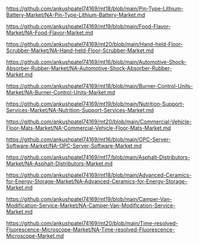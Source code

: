<p><a href="https://github.com/ankushpatel74169/mt18/blob/main/Pin-Type-Lithium-Battery-Market/NA-Pin-Type-Lithium-Battery-Market.md">https://github.com/ankushpatel74169/mt18/blob/main/Pin-Type-Lithium-Battery-Market/NA-Pin-Type-Lithium-Battery-Market.md</a></p><p><a href="https://github.com/ankushpatel74169/mt19/blob/main/Food-Flavor-Market/NA-Food-Flavor-Market.md">https://github.com/ankushpatel74169/mt19/blob/main/Food-Flavor-Market/NA-Food-Flavor-Market.md</a></p><p><a href="https://github.com/ankushpatel74169/mt20/blob/main/Hand-held-Floor-Scrubber-Market/NA-Hand-held-Floor-Scrubber-Market.md">https://github.com/ankushpatel74169/mt20/blob/main/Hand-held-Floor-Scrubber-Market/NA-Hand-held-Floor-Scrubber-Market.md</a></p><p><a href="https://github.com/ankushpatel74169/mt16/blob/main/Automotive-Shock-Absorber-Rubber-Market/NA-Automotive-Shock-Absorber-Rubber-Market.md">https://github.com/ankushpatel74169/mt16/blob/main/Automotive-Shock-Absorber-Rubber-Market/NA-Automotive-Shock-Absorber-Rubber-Market.md</a></p><p><a href="https://github.com/ankushpatel74169/mt18/blob/main/Burner-Control-Units-Market/NA-Burner-Control-Units-Market.md">https://github.com/ankushpatel74169/mt18/blob/main/Burner-Control-Units-Market/NA-Burner-Control-Units-Market.md</a></p><p><a href="https://github.com/ankushpatel74169/mt19/blob/main/Nutrition-Support-Services-Market/NA-Nutrition-Support-Services-Market.md">https://github.com/ankushpatel74169/mt19/blob/main/Nutrition-Support-Services-Market/NA-Nutrition-Support-Services-Market.md</a></p><p><a href="https://github.com/ankushpatel74169/mt20/blob/main/Commercial-Vehicle-Floor-Mats-Market/NA-Commercial-Vehicle-Floor-Mats-Market.md">https://github.com/ankushpatel74169/mt20/blob/main/Commercial-Vehicle-Floor-Mats-Market/NA-Commercial-Vehicle-Floor-Mats-Market.md</a></p><p><a href="https://github.com/ankushpatel74169/mt16/blob/main/OPC-Server-Software-Market/NA-OPC-Server-Software-Market.md">https://github.com/ankushpatel74169/mt16/blob/main/OPC-Server-Software-Market/NA-OPC-Server-Software-Market.md</a></p><p><a href="https://github.com/ankushpatel74169/mt17/blob/main/Asphalt-Distributors-Market/NA-Asphalt-Distributors-Market.md">https://github.com/ankushpatel74169/mt17/blob/main/Asphalt-Distributors-Market/NA-Asphalt-Distributors-Market.md</a></p><p><a href="https://github.com/ankushpatel74169/mt18/blob/main/Advanced-Ceramics-for-Energy-Storage-Market/NA-Advanced-Ceramics-for-Energy-Storage-Market.md">https://github.com/ankushpatel74169/mt18/blob/main/Advanced-Ceramics-for-Energy-Storage-Market/NA-Advanced-Ceramics-for-Energy-Storage-Market.md</a></p><p><a href="https://github.com/ankushpatel74169/mt19/blob/main/Camper-Van-Modification-Service-Market/NA-Camper-Van-Modification-Service-Market.md">https://github.com/ankushpatel74169/mt19/blob/main/Camper-Van-Modification-Service-Market/NA-Camper-Van-Modification-Service-Market.md</a></p><p><a href="https://github.com/ankushpatel74169/mt20/blob/main/Time-resolved-Fluorescence-Microscope-Market/NA-Time-resolved-Fluorescence-Microscope-Market.md">https://github.com/ankushpatel74169/mt20/blob/main/Time-resolved-Fluorescence-Microscope-Market/NA-Time-resolved-Fluorescence-Microscope-Market.md</a></p>
